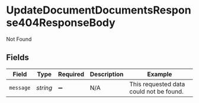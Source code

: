 # UpdateDocumentDocumentsResponse404ResponseBody

Not Found


## Fields

| Field                                   | Type                                    | Required                                | Description                             | Example                                 |
| --------------------------------------- | --------------------------------------- | --------------------------------------- | --------------------------------------- | --------------------------------------- |
| `message`                               | *string*                                | :heavy_minus_sign:                      | N/A                                     | This requested data could not be found. |
